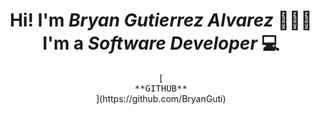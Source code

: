 <h1 align="center"> Hi! I'm <em>Bryan Gutierrez Alvarez</em> 🙋🏻‍♂️<br/>
I'm a <em>Software Developer</em> 💻
</h1>

<p align="center">[<kbd> <br/> **GITHUB** <br/> </kbd>](https://github.com/BryanGuti)</p>
